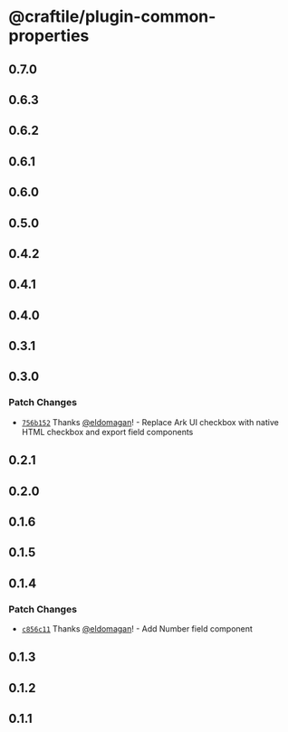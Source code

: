 # @craftile/plugin-common-properties

## 0.7.0

## 0.6.3

## 0.6.2

## 0.6.1

## 0.6.0

## 0.5.0

## 0.4.2

## 0.4.1

## 0.4.0

## 0.3.1

## 0.3.0

### Patch Changes

- [`756b152`](https://github.com/craftile/editor/commit/756b15291e71b408a3b22b70797cc667cfb79504) Thanks [@eldomagan](https://github.com/eldomagan)! - Replace Ark UI checkbox with native HTML checkbox and export field components

## 0.2.1

## 0.2.0

## 0.1.6

## 0.1.5

## 0.1.4

### Patch Changes

- [`c856c11`](https://github.com/craftile/editor/commit/c856c112f0e431f532ea9088c8323dad39214c77) Thanks [@eldomagan](https://github.com/eldomagan)! - Add Number field component

## 0.1.3

## 0.1.2

## 0.1.1
